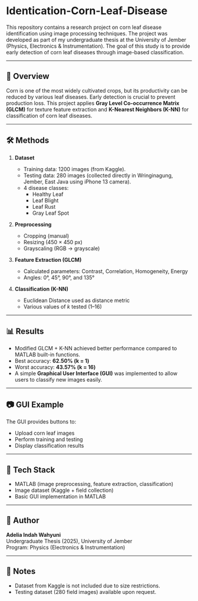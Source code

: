 # Identication-Corn-Leaf-Disease
This repository contains a research project on corn leaf disease identification using image processing techniques. The project was developed as part of my undergraduate thesis at the University of Jember (Physics, Electronics & Instrumentation). The goal of this study is to provide early detection of corn leaf diseases through image-based classification.

---

## 📌 Overview
Corn is one of the most widely cultivated crops, but its productivity can be reduced by various leaf diseases. Early detection is crucial to prevent production loss. This project applies **Gray Level Co-occurrence Matrix (GLCM)** for texture feature extraction and **K-Nearest Neighbors (K-NN)** for classification of corn leaf diseases.

---

## 🛠 Methods
1. **Dataset**
   - Training data: 1200 images (from Kaggle).
   - Testing data: 280 images (collected directly in Wringinagung, Jember, East Java using iPhone 13 camera).
   - 4 disease classes:
     - Healthy Leaf
     - Leaf Blight
     - Leaf Rust
     - Gray Leaf Spot

2. **Preprocessing**
   - Cropping (manual)
   - Resizing (450 × 450 px)
   - Grayscaling (RGB → grayscale)

3. **Feature Extraction (GLCM)**
   - Calculated parameters: Contrast, Correlation, Homogeneity, Energy
   - Angles: 0°, 45°, 90°, and 135°

4. **Classification (K-NN)**
   - Euclidean Distance used as distance metric
   - Various values of *k* tested (1–16)

---

## 📊 Results
- Modified GLCM + K-NN achieved better performance compared to MATLAB built-in functions.
- Best accuracy: **62.50% (k = 1)**
- Worst accuracy: **43.57% (k = 16)**
- A simple **Graphical User Interface (GUI)** was implemented to allow users to classify new images easily.

---

## 📷 GUI Example
The GUI provides buttons to:
- Upload corn leaf images
- Perform training and testing
- Display classification results

---

## 🚀 Tech Stack
- MATLAB (image preprocessing, feature extraction, classification)
- Image dataset (Kaggle + field collection)
- Basic GUI implementation in MATLAB

---

## 📌 Author
**Adelia Indah Wahyuni**  
Undergraduate Thesis (2025), University of Jember  
Program: Physics (Electronics & Instrumentation)  

---

## 🔗 Notes
- Dataset from Kaggle is not included due to size restrictions.  
- Testing dataset (280 field images) available upon request. 
